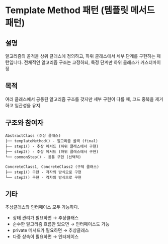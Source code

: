 # Template Method 패턴 (템플릿 메서드 패턴)

## 설명
알고리즘의 골격을 상위 클래스에 정의하고, 하위 클래스에서 세부 단계를 구현하는 패턴입니다.
전체적인 알고리즘 구조는 고정하되, 특정 단계만 하위 클래스가 커스터마이징

## 목적
여러 클래스에서 공통된 알고리즘 구조를 갖지만 세부 구현이 다를 때, 코드 중복을 제거하고 일관성을 유지

## 구조와 참여자
```
AbstractClass (추상 클래스)
├── templateMethod() - 알고리즘 골격 (final)
├── step1() - 추상 메서드 (하위 클래스에서 구현)
├── step2() - 추상 메서드 (하위 클래스에서 구현)
└── commonStep() - 공통 구현 (선택적)

ConcreteClass1, ConcreteClass2 (구체 클래스)
├── step1() 구현 - 각자의 방식으로 구현
└── step2() 구현 - 각자의 방식으로 구현
```

## 기타
추상클래스와 인터페이스 모두 가능하다.
- 상태 관리가 필요하면 → 추상클래스
- 순수한 알고리즘 흐름만 있으면 → 인터페이스도 가능
- private 메서드가 필요하면 → 추상클래스
- 다중 상속이 필요하면 → 인터페이스

# 
